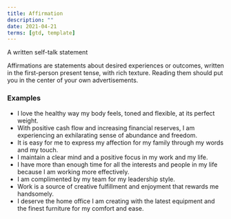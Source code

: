 ```yaml
---
title: Affirmation
description: ""
date: 2021-04-21
terms: [gtd, template]
---
```


A written self-talk statement

Affirmations are statements about desired experiences or outcomes, written in the first-person present tense, with rich texture. Reading them should put you in the center of your own advertisements.

### Examples

- I love the healthy way my body feels, toned and flexible, at its perfect weight.
- With positive cash flow and increasing financial reserves, I am experiencing an exhilarating sense of abundance and freedom.
- It is easy for me to express my affection for my family through my words and my touch.
- I maintain a clear mind and a positive focus in my work and my life.
- I have more than enough time for all the interests and people in my life because I am working more effectively.
- I am complimented by my team for my leadership style.
- Work is a source of creative fulfillment and enjoyment that rewards me handsomely.
- I deserve the home office I am creating with the latest equipment and the finest furniture for my comfort and ease.

